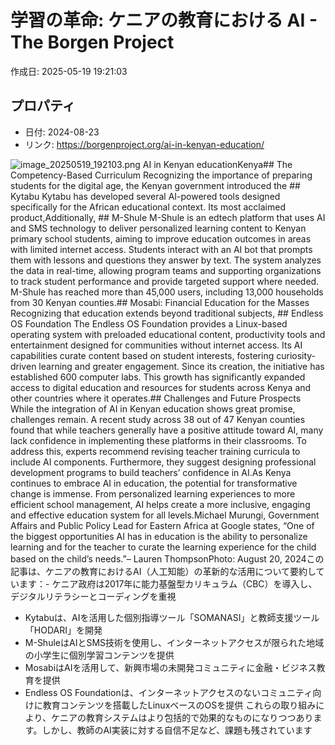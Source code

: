# 学習の革命: ケニアの教育における AI - The Borgen Project

作成日: 2025-05-19 19:21:03

## プロパティ

- 日付: 2024-08-23
- リンク: https://borgenproject.org/ai-in-kenyan-education/

![image_20250519_192103.png](../assets/image_20250519_192103.png)
AI in Kenyan educationKenya## The Competency-Based Curriculum
Recognizing the importance of preparing students for the digital age, the Kenyan government introduced the ## Kytabu
Kytabu has developed several AI-powered tools designed specifically for the African educational context. Its most acclaimed product,Additionally, ## M-Shule
M-Shule is an edtech platform that uses AI and SMS technology to deliver personalized learning content to Kenyan primary school students, aiming to improve education outcomes in areas with limited internet access. Students interact with an AI bot that prompts them with lessons and questions they answer by text. The system analyzes the data in real-time, allowing program teams and supporting organizations to track student performance and provide targeted support where needed. M-Shule has reached more than 45,000 users, including 13,000 households from 30 Kenyan counties.## Mosabi: Financial Education for the Masses
Recognizing that education extends beyond traditional subjects, ## Endless OS Foundation
The Endless OS Foundation provides a Linux-based operating system with preloaded educational content, productivity tools and entertainment designed for communities without internet access. Its AI capabilities curate content based on student interests, fostering curiosity-driven learning and greater engagement. Since its creation, the initiative has established 600 computer labs. This growth has significantly expanded access to digital education and resources for students across Kenya and other countries where it operates.## Challenges and Future Prospects
While the integration of AI in Kenyan education shows great promise, challenges remain. A recent study across 38 out of 47 Kenyan counties found that while teachers generally have a positive attitude toward AI, many lack confidence in implementing these platforms in their classrooms. To address this, experts recommend revising teacher training curricula to include AI components. Furthermore, they suggest designing professional development programs to build teachers’ confidence in AI.As Kenya continues to embrace AI in education, the potential for transformative change is immense. From personalized learning experiences to more efficient school management, AI helps create a more inclusive, engaging and effective education system for all levels.Michael Murungi, Government Affairs and Public Policy Lead for Eastern Africa at Google states, “One of the biggest opportunities AI has in education is the ability to personalize learning and for the teacher to curate the learning experience for the child based on the child’s needs.”– Lauren ThompsonPhoto: August 20, 2024この記事は、ケニアの教育におけるAI（人工知能）の革新的な活用について要約しています：- ケニア政府は2017年に能力基盤型カリキュラム（CBC）を導入し、デジタルリテラシーとコーディングを重視
- Kytabuは、AIを活用した個別指導ツール「SOMANASI」と教師支援ツール「HODARI」を開発
- M-ShuleはAIとSMS技術を使用し、インターネットアクセスが限られた地域の小学生に個別学習コンテンツを提供
- MosabiはAIを活用して、新興市場の未開発コミュニティに金融・ビジネス教育を提供
- Endless OS Foundationは、インターネットアクセスのないコミュニティ向けに教育コンテンツを搭載したLinuxベースのOSを提供
これらの取り組みにより、ケニアの教育システムはより包括的で効果的なものになりつつあります。しかし、教師のAI実装に対する自信不足など、課題も残されています
